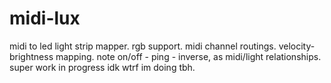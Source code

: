 # midi-lux
midi to led light strip mapper. rgb support. midi channel routings. velocity-brightness mapping. note on/off - ping - inverse, as midi/light relationships. super work in progress idk wtrf im doing tbh.
